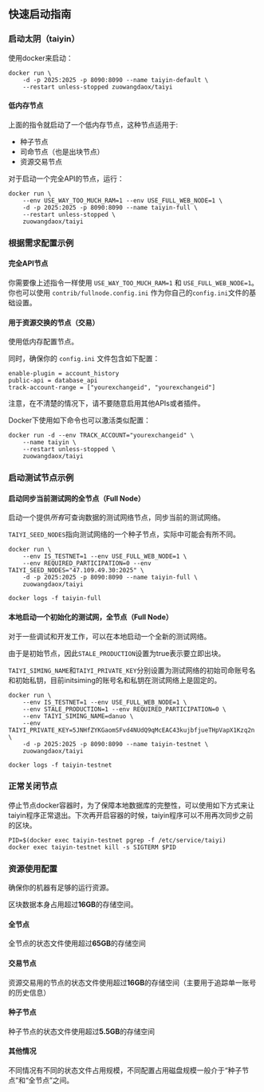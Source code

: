 快速启动指南
----------

### 启动太阴（taiyin）
使用docker来启动：
```
docker run \
    -d -p 2025:2025 -p 8090:8090 --name taiyin-default \
    --restart unless-stopped zuowangdaox/taiyi
```
#### 低内存节点
上面的指令就启动了一个低内存节点，这种节点适用于:
- 种子节点
- 司命节点（也是出块节点）
- 资源交易节点

对于启动一个完全API的节点，运行：

```
docker run \
    --env USE_WAY_TOO_MUCH_RAM=1 --env USE_FULL_WEB_NODE=1 \
    -d -p 2025:2025 -p 8090:8090 --name taiyin-full \
    --restart unless-stopped \
    zuowangdaox/taiyi
```
### 根据需求配置示例

#### 完全API节点
你需要像上述指令一样使用 `USE_WAY_TOO_MUCH_RAM=1` 和 `USE_FULL_WEB_NODE=1`。
你也可以使用 `contrib/fullnode.config.ini` 作为你自己的`config.ini`文件的基础设置。

#### 用于资源交换的节点（交易）
使用低内存配置节点。

同时，确保你的 `config.ini` 文件包含如下配置：
```
enable-plugin = account_history
public-api = database_api
track-account-range = ["yourexchangeid", "yourexchangeid"]
```
注意，在不清楚的情况下，请不要随意启用其他APIs或者插件。

Docker下使用如下命令也可以激活类似配置：


```
docker run -d --env TRACK_ACCOUNT="yourexchangeid" \
    --name taiyin \
    --restart unless-stopped \
    zuowangdaox/taiyi
```

### 启动测试节点示例

#### 启动同步当前测试网的全节点（Full Node）

启动一个提供*所有*可查询数据的测试网络节点，同步当前的测试网络。

`TAIYI_SEED_NODES`指向测试网络的一个种子节点，实际中可能会有所不同。

    docker run \
        --env IS_TESTNET=1 --env USE_FULL_WEB_NODE=1 \
        --env REQUIRED_PARTICIPATION=0 --env TAIYI_SEED_NODES="47.109.49.30:2025" \
        -d -p 2025:2025 -p 8090:8090 --name taiyin-full \
        zuowangdaox/taiyi

    docker logs -f taiyin-full

#### 本地启动一个初始化的测试网，全节点（Full Node）

对于一些调试和开发工作，可以在本地启动一个全新的测试网络。

由于是初始节点，因此`STALE_PRODUCTION`设置为true表示要立即出块。

`TAIYI_SIMING_NAME`和`TAIYI_PRIVATE_KEY`分别设置为测试网络的初始司命账号名和初始私钥，目前initsiming的账号名和私钥在测试网络上是固定的。

    docker run \
        --env IS_TESTNET=1 --env USE_FULL_WEB_NODE=1 \
        --env STALE_PRODUCTION=1 --env REQUIRED_PARTICIPATION=0 \
        --env TAIYI_SIMING_NAME=danuo \
        --env TAIYI_PRIVATE_KEY=5JNHfZYKGaomSFvd4NUdQ9qMcEAC43kujbfjueTHpVapX1Kzq2n \
        -d -p 2025:2025 -p 8090:8090 --name taiyin-testnet \
        zuowangdaox/taiyi

    docker logs -f taiyin-testnet

### 正常关闭节点

停止节点docker容器时，为了保障本地数据库的完整性，可以使用如下方式来让taiyin程序正常退出。下次再开启容器的时候，taiyin程序可以不用再次同步之前的区块。

    PID=$(docker exec taiyin-testnet pgrep -f /etc/service/taiyi)
    docker exec taiyin-testnet kill -s SIGTERM $PID

### 资源使用配置

确保你的机器有足够的运行资源。

区块数据本身占用超过**16GB**的存储空间。

#### 全节点
全节点的状态文件使用超过**65GB**的存储空间

#### 交易节点
资源交易用的节点的状态文件使用超过**16GB**的存储空间（主要用于追踪单一账号的历史信息）

#### 种子节点
种子节点的状态文件使用超过**5.5GB**的存储空间

#### 其他情况
不同情况有不同的状态文件占用规模，不同配置占用磁盘规模一般介于“种子节点”和“全节点”之间。
